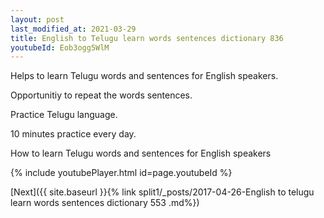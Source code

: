 ```yaml
---
layout: post
last_modified_at: 2021-03-29
title: English to Telugu learn words sentences dictionary 836 
youtubeId: Eob3ogg5WlM
---
```

 
 
Helps to learn Telugu words and sentences for English speakers.

Opportunitiy to repeat the words sentences. 

Practice Telugu language. 
 
10 minutes practice every day. 
 
How to learn Telugu words and sentences for English speakers 
 
{% include youtubePlayer.html id=page.youtubeId %}
 
 
[Next]({{ site.baseurl }}{% link  split1/_posts/2017-04-26-English to telugu learn words sentences dictionary 553 .md%})
 
